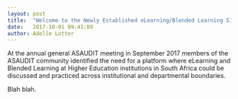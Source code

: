 ```yaml
---
layout: post
title:  "Welcome to the Newly Established eLearning/Blended Learning SIG"
date:   2017-10-01 09:41:09
author: Adelle Lotter
---
```


At the annual general ASAUDIT meeting in September 2017 members of the ASAUDIT community identified the need for a platform where eLearning and Blended Learning at Higher Education institutions in South Africa could be discussed and practiced across institutional and departmental boundaries.

Blah blah. 


